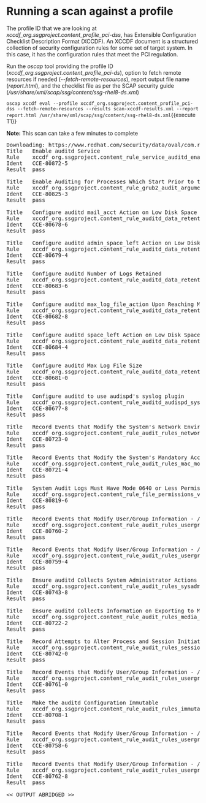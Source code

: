 # Running a scan against a profile

The profile ID that we are looking at *xccdf_org.ssgproject.content_profile_pci-dss*, has Extensible Configuration Checklist Description 
Format (XCCDF).  An XCCDF document is a structured collection of security configuration rules for some set of target system. In this case, 
it has the configuration rules that meet the PCI regulation.

Run the *oscap* tool providing the profile ID (*xccdf_org.ssgproject.content_profile_pci-ds*), option to fetch remote resources if needed (*--fetch-remote-resources*), report output file name (*report.html*), and the checklist file as per the SCAP security guide (*/usr/share/xml/scap/ssg/content/ssg-rhel8-ds.xml*)

`oscap xccdf eval --profile xccdf_org.ssgproject.content_profile_pci-dss --fetch-remote-resources --results scan-xccdf-results.xml --report report.html /usr/share/xml/scap/ssg/content/ssg-rhel8-ds.xml`{{execute T1}}

__Note:__ This scan can take a few minutes to complete

<pre class="file">
Downloading: https://www.redhat.com/security/data/oval/com.redhat.rhsa-RHEL8.xml ... ok
Title   Enable auditd Service
Rule    xccdf_org.ssgproject.content_rule_service_auditd_enabled
Ident   CCE-80872-5
Result  pass

Title   Enable Auditing for Processes Which Start Prior to the Audit Daemon
Rule    xccdf_org.ssgproject.content_rule_grub2_audit_argument
Ident   CCE-80825-3
Result  pass

Title   Configure auditd mail_acct Action on Low Disk Space
Rule    xccdf_org.ssgproject.content_rule_auditd_data_retention_action_mail_acct
Ident   CCE-80678-6
Result  pass

Title   Configure auditd admin_space_left Action on Low Disk Space
Rule    xccdf_org.ssgproject.content_rule_auditd_data_retention_admin_space_left_action
Ident   CCE-80679-4
Result  pass

Title   Configure auditd Number of Logs Retained
Rule    xccdf_org.ssgproject.content_rule_auditd_data_retention_num_logs
Ident   CCE-80683-6
Result  pass

Title   Configure auditd max_log_file_action Upon Reaching Maximum Log Size
Rule    xccdf_org.ssgproject.content_rule_auditd_data_retention_max_log_file_action
Ident   CCE-80682-8
Result  pass

Title   Configure auditd space_left Action on Low Disk Space
Rule    xccdf_org.ssgproject.content_rule_auditd_data_retention_space_left_action
Ident   CCE-80684-4
Result  pass

Title   Configure auditd Max Log File Size
Rule    xccdf_org.ssgproject.content_rule_auditd_data_retention_max_log_file
Ident   CCE-80681-0
Result  pass

Title   Configure auditd to use audispd's syslog plugin
Rule    xccdf_org.ssgproject.content_rule_auditd_audispd_syslog_plugin_activated
Ident   CCE-80677-8
Result  pass

Title   Record Events that Modify the System's Network Environment
Rule    xccdf_org.ssgproject.content_rule_audit_rules_networkconfig_modification
Ident   CCE-80723-0
Result  pass

Title   Record Events that Modify the System's Mandatory Access Controls
Rule    xccdf_org.ssgproject.content_rule_audit_rules_mac_modification
Ident   CCE-80721-4
Result  pass

Title   System Audit Logs Must Have Mode 0640 or Less Permissive
Rule    xccdf_org.ssgproject.content_rule_file_permissions_var_log_audit
Ident   CCE-80819-6
Result  pass

Title   Record Events that Modify User/Group Information - /etc/security/opasswd
Rule    xccdf_org.ssgproject.content_rule_audit_rules_usergroup_modification_opasswd
Ident   CCE-80760-2
Result  pass

Title   Record Events that Modify User/Group Information - /etc/gshadow
Rule    xccdf_org.ssgproject.content_rule_audit_rules_usergroup_modification_gshadow
Ident   CCE-80759-4
Result  pass

Title   Ensure auditd Collects System Administrator Actions
Rule    xccdf_org.ssgproject.content_rule_audit_rules_sysadmin_actions
Ident   CCE-80743-8
Result  pass

Title   Ensure auditd Collects Information on Exporting to Media (successful)
Rule    xccdf_org.ssgproject.content_rule_audit_rules_media_export
Ident   CCE-80722-2
Result  pass

Title   Record Attempts to Alter Process and Session Initiation Information
Rule    xccdf_org.ssgproject.content_rule_audit_rules_session_events
Ident   CCE-80742-0
Result  pass

Title   Record Events that Modify User/Group Information - /etc/passwd
Rule    xccdf_org.ssgproject.content_rule_audit_rules_usergroup_modification_passwd
Ident   CCE-80761-0
Result  pass

Title   Make the auditd Configuration Immutable
Rule    xccdf_org.ssgproject.content_rule_audit_rules_immutable
Ident   CCE-80708-1
Result  pass

Title   Record Events that Modify User/Group Information - /etc/group
Rule    xccdf_org.ssgproject.content_rule_audit_rules_usergroup_modification_group
Ident   CCE-80758-6
Result  pass

Title   Record Events that Modify User/Group Information - /etc/shadow
Rule    xccdf_org.ssgproject.content_rule_audit_rules_usergroup_modification_shadow
Ident   CCE-80762-8
Result  pass

<< OUTPUT ABRIDGED >>
</pre>
